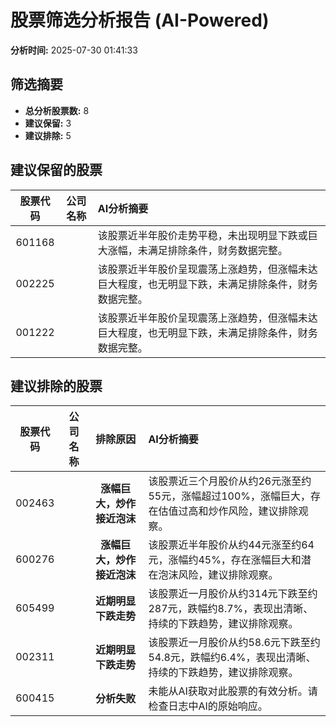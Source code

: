 # 股票筛选分析报告 (AI-Powered)

**分析时间:** 2025-07-30 01:41:33

## 筛选摘要

- **总分析股票数:** 8
- **建议保留:** 3
- **建议排除:** 5

## 建议保留的股票

| 股票代码 | 公司名称 | AI分析摘要 |
|:---:|:---:|:---|
| 601168 |  | 该股票近半年股价走势平稳，未出现明显下跌或巨大涨幅，未满足排除条件，财务数据完整。 |
| 002225 |  | 该股票近半年股价呈现震荡上涨趋势，但涨幅未达巨大程度，也无明显下跌，未满足排除条件，财务数据完整。 |
| 001222 |  | 该股票近半年股价呈现震荡上涨趋势，但涨幅未达巨大程度，也无明显下跌，未满足排除条件，财务数据完整。 |

## 建议排除的股票

| 股票代码 | 公司名称 | 排除原因 | AI分析摘要 |
|:---:|:---:|:---:|:---|
| 002463 |  | **涨幅巨大，炒作接近泡沫** | 该股票近三个月股价从约26元涨至约55元，涨幅超过100%，涨幅巨大，存在估值过高和炒作风险，建议排除观察。 |
| 600276 |  | **涨幅巨大，炒作接近泡沫** | 该股票近半年股价从约44元涨至约64元，涨幅约45%，存在涨幅巨大和潜在泡沫风险，建议排除观察。 |
| 605499 |  | **近期明显下跌走势** | 该股票近一月股价从约314元下跌至约287元，跌幅约8.7%，表现出清晰、持续的下跌趋势，建议排除观察。 |
| 002311 |  | **近期明显下跌走势** | 该股票近一月股价从约58.6元下跌至约54.8元，跌幅约6.4%，表现出清晰、持续的下跌趋势，建议排除观察。 |
| 600415 |  | **分析失败** | 未能从AI获取对此股票的有效分析。请检查日志中AI的原始响应。 |
